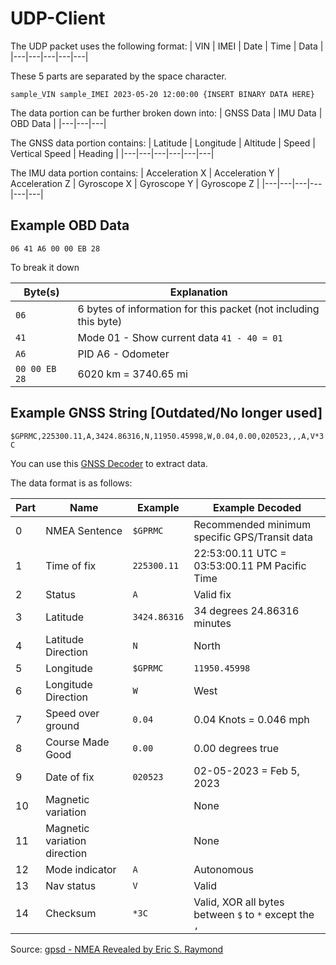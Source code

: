 # UDP-Client

The UDP packet uses the following format:
| VIN | IMEI | Date | Time | Data |
|---|---|---|---|---|

These 5 parts are separated by the space character.

`sample_VIN sample_IMEI 2023-05-20 12:00:00 {INSERT BINARY DATA HERE}`


The data portion can be further broken down into:
| GNSS Data | IMU Data | OBD Data |
|---|---|---|

The GNSS data portion contains:
| Latitude | Longitude | Altitude | Speed | Vertical Speed | Heading |
|---|---|---|---|---|---|

The IMU data portion contains:
| Acceleration X | Acceleration Y | Acceleration Z | Gyroscope X | Gyroscope Y | Gyroscope Z |
|---|---|---|---|---|---|

## Example OBD Data

`06 41 A6 00 00 EB 28`

To break it down

| Byte(s) | Explanation |
|---|---|
| `06` | 6 bytes of information for this packet (not including this byte) |
| `41` | Mode 01 - Show current data `41 - 40 = 01` |
| `A6` | PID A6 - Odometer |
| `00 00 EB 28` | 6020 km = 3740.65 mi |

## Example GNSS String [Outdated/No longer used]
`$GPRMC,225300.11,A,3424.86316,N,11950.45998,W,0.04,0.00,020523,,,A,V*3C`

You can use this [GNSS Decoder](https://rl.se/gprmc) to extract data.

The data format is as follows:

| Part | Name | Example | Example Decoded |
|---|---|---|---|
| 0 | NMEA Sentence | `$GPRMC` | Recommended minimum specific GPS/Transit data |
| 1 | Time of fix | `225300.11` | 22:53:00.11 UTC = 03:53:00.11 PM Pacific Time |
| 2 | Status | `A` | Valid fix |
| 3 | Latitude | `3424.86316` | 34 degrees 24.86316 minutes |
| 4 | Latitude Direction | `N` | North |
| 5 | Longitude | `$GPRMC` | `11950.45998` | 119 degrees 50.45998 minutes |
| 6 | Longitude Direction | `W` | West |
| 7 | Speed over ground | `0.04` | 0.04 Knots = 0.046 mph |
| 8 | Course Made Good | `0.00` | 0.00 degrees true |
| 9 | Date of fix | `020523` | 02-05-2023 = Feb 5, 2023|
| 10 | Magnetic variation |  | None |
| 11 | Magnetic variation direction |  | None |
| 12 | Mode indicator | `A` | Autonomous |
| 13 | Nav status | `V` | Valid |
| 14 | Checksum | `*3C` | Valid, XOR all bytes between `$` to `*` except the `,` |

Source: [gpsd - NMEA Revealed by Eric S. Raymond](https://gpsd.gitlab.io/gpsd/NMEA.html#_rmc_recommended_minimum_navigation_information)

